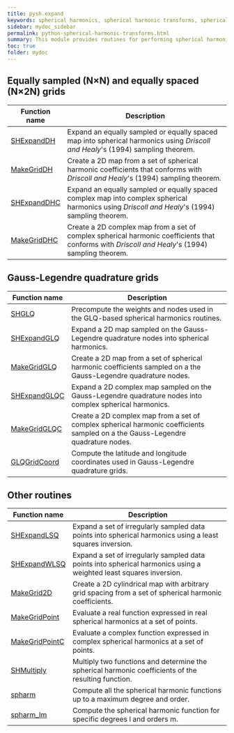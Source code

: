 ```yaml
---
title: pysh.expand
keywords: spherical harmonics, spherical harmonic transforms, spherical harmonic expansions, python, pyshtools
sidebar: mydoc_sidebar
permalink: python-spherical-harmonic-transforms.html
summary: This module provides routines for performing spherical harmonic expansions and the construction of grids from spherical harmonic coefficients.
toc: true
folder: mydoc
---
```


<style>
table:nth-of-type(n) {
    display:table;
    width:100%;
}
table:nth-of-type(n) th:nth-of-type(2) {
    width:75%;
}
</style>

## Equally sampled (N&#215;N) and equally spaced (N&#215;2N) grids

| Function name | Description |
| ------------- | ----------- |
| [SHExpandDH](pyshexpanddh.html) | Expand an equally sampled or equally spaced map into spherical harmonics using *Driscoll and Healy*'s (1994) sampling theorem. |
| [MakeGridDH](pymakegriddh.html) | Create a 2D map from a set of spherical harmonic coefficients that conforms with *Driscoll and Healy*'s (1994) sampling theorem. |
| [SHExpandDHC](pyshexpanddhc.html) | Expand an equally sampled or equally spaced complex map into complex spherical harmonics using *Driscoll and Healy*'s (1994) sampling theorem. |
| [MakeGridDHC](pymakegriddhc.html) | Create a 2D complex map from a set of complex spherical harmonic coefficients that conforms with *Driscoll and Healy*'s (1994) sampling theorem. |

## Gauss-Legendre quadrature grids

| Function name | Description |
| ------------- | ----------- |
| [SHGLQ](pyshglq.html) | Precompute the weights and nodes used in the GLQ-based spherical harmonics routines. |
| [SHExpandGLQ](pyshexpandglq.html) | Expand a 2D map sampled on the Gauss-Legendre quadrature nodes into spherical harmonics. |
| [MakeGridGLQ](pymakegridglq.html) | Create a 2D map from a set of spherical harmonic coefficients sampled on a the Gauss-Legendre quadrature nodes. |
| [SHExpandGLQC](pyshexpandglqc.html) | Expand a 2D complex map sampled on the Gauss-Legendre quadrature nodes into complex spherical harmonics. |
| [MakeGridGLQC](pymakegridglqc.html) | Create a 2D complex map from a set of complex spherical harmonic coefficients sampled on a the Gauss-Legendre quadrature nodes. |
| [GLQGridCoord](pyglqgridcoord.html) | Compute the latitude and longitude coordinates used in Gauss-Legendre quadrature grids. |

## Other routines

| Function name | Description |
| ------------- | ----------- |
| [SHExpandLSQ](pyshexpandlsq.html) | Expand a set of irregularly sampled data points into spherical harmonics using a least squares inversion. |
| [SHExpandWLSQ](pyshexpandwlsq.html) | Expand a set of irregularly sampled data points into spherical harmonics using a weighted least squares inversion. |
| [MakeGrid2D](pymakegrid2d.html) | Create a 2D cylindrical map with arbitrary grid spacing from a set of spherical harmonic coefficients. |
| [MakeGridPoint](pymakegridpoint.html) | Evaluate a real function expressed in real spherical harmonics at a set of points. |
| [MakeGridPointC](pymakegridpointc.html) | Evaluate a complex function expressed in complex spherical harmonics at a set of points. |
| [SHMultiply](pyshmultiply.html) | Multiply two functions and determine the spherical harmonic coefficients of the resulting function. |
| [spharm](pyspharm.html) | Compute all the spherical harmonic functions up to a maximum degree and order. |
| [spharm_lm](pyspharm_lm.html) | Compute the spherical harmonic function for specific degrees l and orders m. |

